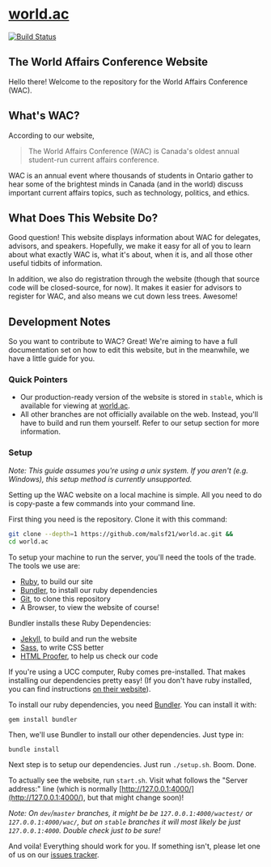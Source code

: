 # [world.ac](http://world.ac)
[![Build Status](https://travis-ci.org/malsf21/world.ac.svg?branch=master)](https://travis-ci.org/malsf21/world.ac)

## The World Affairs Conference Website

Hello there! Welcome to the repository for the World Affairs Conference (WAC).

## What's WAC?

According to our website,

> The World Affairs Conference (WAC) is Canada's oldest annual student-run current affairs conference.

WAC is an annual event where thousands of students in Ontario gather to hear some of the brightest minds in Canada (and in the world) discuss important current affairs topics, such as technology, politics, and ethics.

## What Does This Website Do?

Good question! This website displays information about WAC for delegates, advisors, and speakers. Hopefully, we make it easy for all of you to learn about what exactly WAC is, what it's about, when it is, and all those other useful tidbits of information.

In addition, we also do registration through the website (though that source code will be closed-source, for now). It makes it easier for advisors to register for WAC, and also means we cut down less trees. Awesome!

## Development Notes

So you want to contribute to WAC? Great! We're aiming to have a full documentation set on how to edit this website, but in the meanwhile, we have a little guide for you.

### Quick Pointers

* Our production-ready version of the website is stored in `stable`, which is available for viewing at [world.ac](http://world.ac).
* All other branches are not officially available on the web. Instead, you'll have to build and run them yourself. Refer to our setup section for more information.

### Setup

*Note: This guide assumes you're using a unix system. If you aren't (e.g. Windows), this setup method is currently unsupported.*

Setting up the WAC website on a local machine is simple. All you need to do is copy-paste a few commands into your command line.

First thing you need is the repository. Clone it with this command:

```bash
git clone --depth=1 https://github.com/malsf21/world.ac.git &&
cd world.ac
```

To setup your machine to run the server, you'll need the tools of the trade. The tools we use are:

* [Ruby](https://www.ruby-lang.org/en/), to build our site
* [Bundler](https://bundler.io/), to install our ruby dependencies
* [Git](https://git-scm.com/), to clone this repository
* A Browser, to view the website of course!

Bundler installs these Ruby Dependencies:
* [Jekyll](https://jekyllrb.com), to build and run the website
* [Sass](http://sass-lang.com/), to write CSS better
* [HTML Proofer](https://github.com/gjtorikian/html-proofer), to help us check our code

If you're using a UCC computer, Ruby comes pre-installed. That makes installing our dependencies pretty easy! (If you don't have ruby installed, you can find instructions [on their website](https://www.ruby-lang.org/en/)).

To install our ruby dependencies, you need [Bundler](https://bundler.io/). You can install it with:

```
gem install bundler
```

Then, we'll use Bundler to install our other dependencies. Just type in:

```
bundle install
```

Next step is to setup our dependencies. Just run `./setup.sh`. Boom. Done.

To actually see the website, run `start.sh`. Visit what follows the "Server address:" line (which is normally [http://127.0.0.1:4000/](http://127.0.0.1:4000/), but that might change soon)!

*Note: On `dev`/`master` branches, it might be be `127.0.0.1:4000/wactest/` or `127.0.0.1:4000/wac/`, but on `stable` branches it will most likely be just `127.0.0.1:4000`. Double check just to be sure!*

And voila! Everything should work for you. If something isn't, please let one of us on our [issues tracker](https://github.com/malsf21/world.ac/issues).
